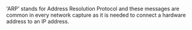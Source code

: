 'ARP' stands for Address Resolution Protocol and these messages are common in every network capture as it is needed to connect a hardware address to an IP address.